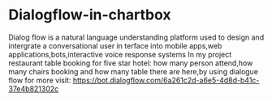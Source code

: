 # Dialogflow-in-chartbox
Dialog flow is a natural language understanding platform used to design and intergrate a conversational user in terface into mobile apps,web applications,bots,interactive voice response systems
In my project restaurant table booking for five star hotel:
how many person attend,how many chairs booking and how many table there are here,by using dialogue flow
for more visit:
https://bot.dialogflow.com/6a261c2d-a6e5-4d8d-b41c-37e4b821302c
